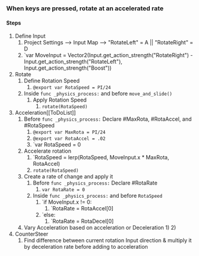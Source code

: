 ### When keys are pressed, rotate at an accelerated rate

#### Steps
1) Define Input
	1) Project Settings --> Input Map --> "RotateLeft" = A || "RotateRight" = D
	2) `var MoveInput = Vector2(Input.get_action_strength("RotateRight") - Input.get_action_strength("RotateLeft"), Input.get_action_strength("Boost"))
2) Rotate
	1) Define Rotation Speed
		1) `@export var RotaSpeed = PI/24`
	2) Inside `func _physics_process:` and before `move_and_slide()`
		1) Apply Rotation Speed
			1) `rotate(RotaSpeed)`
3) Acceleration[[ToDoList]]
	1) Before `func _physics_process:` Declare  #MaxRota, #RotaAccel, and #RotaSpeed
		1) `@export var MaxRota = PI/24`
		2) `@export var RotaAccel = .02`
		3) `var RotaSpeed = 0
	2) Accelerate rotation
		1) `RotaSpeed = lerp(RotaSpeed, MoveInput.x * MaxRota, RotaAccel) 
		2) `rotate(RotaSpeed)`
	3) Create a rate of change and apply it
		1) Before `func _physics_process:` Declare #RotaRate
			1) `var RotaRate = 0`
		2) Inside `func _physics_process:` and before `RotaSpeed`
			1) `if MoveInput.x != 0:
				1) `RotaRate = RotaAccel[0]
			2) `else:
				1) `RotaRate = RotaDecel[0]
	4) Vary Acceleration based on acceleration or Deceleration
		1) 
		2) 
5) CounterSteer
	1) Find difference between current rotation Input direction & multiply it by deceleration rate before adding to acceleration
